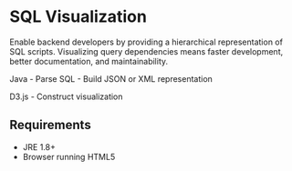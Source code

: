 SQL Visualization
=====================
Enable backend developers by providing a hierarchical representation of SQL scripts. Visualizing query dependencies means faster development, better documentation, and maintainability.

Java
	- Parse SQL
	- Build JSON or XML representation

D3.js
	- Construct visualization


## Requirements
- JRE 1.8+
- Browser running HTML5
